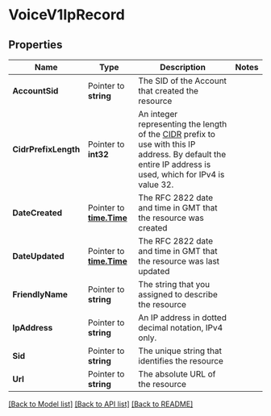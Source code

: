 # VoiceV1IpRecord

## Properties
Name | Type | Description | Notes
------------ | ------------- | ------------- | -------------
**AccountSid** | Pointer to **string** | The SID of the Account that created the resource |
**CidrPrefixLength** | Pointer to **int32** | An integer representing the length of the [CIDR](https://tools.ietf.org/html/rfc4632) prefix to use with this IP address. By default the entire IP address is used, which for IPv4 is value 32. |
**DateCreated** | Pointer to [**time.Time**](time.Time.md) | The RFC 2822 date and time in GMT that the resource was created |
**DateUpdated** | Pointer to [**time.Time**](time.Time.md) | The RFC 2822 date and time in GMT that the resource was last updated |
**FriendlyName** | Pointer to **string** | The string that you assigned to describe the resource |
**IpAddress** | Pointer to **string** | An IP address in dotted decimal notation, IPv4 only. |
**Sid** | Pointer to **string** | The unique string that identifies the resource |
**Url** | Pointer to **string** | The absolute URL of the resource |

[[Back to Model list]](../README.md#documentation-for-models) [[Back to API list]](../README.md#documentation-for-api-endpoints) [[Back to README]](../README.md)


